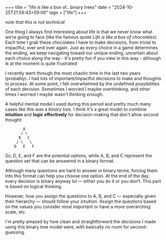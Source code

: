 +++
title = "life is like a box of.. binary trees"
date = "2024-10-25T21:59:43+09:00"
tags = ["life"]
+++

*note that this is not technical*

One thing I always find interesting about life is that we never know what we’re going to face (like the famous quote *Life is like a box of chocolates*). Each time I grab these chocolates I have to make decisions, from trivial to impactful, over and over again. Just as every choice in a game determines the ending, we keep navigating toward our unique ending, uncertain about each choice along the way - it's pretty fun if you view in this way - although ik at the moment is quite frustrated

I recently went through the most chaotic time in the last two years (probably). I had lots of important/impactful decisions to make and thoughts to process. At some point, I felt overwhelmed by the undefined possibilities of each decision. Sometimes I worried I maybe overthinking, and other times I worried I maybe wasn't thinking enough.

A helpful mental model I used during this period and pretty much many cases like this was a *binary tree*. I think it's a great model to combine **intuition** and **logic effectively** for decision-making that don't allow second thought:

```plaintext
        A
       / \
      B   C
     / \   \
    D   E   F
```


So, D, E, and F are the potential options, while A, B, and C represent the question set that can be answered in a binary format.

Although many questions are hard to answer in binary terms, forcing them into this format can help you choose one option. At the end of the day, every decision is binary anyway lol — either you do it or you don’t. This part is based on logical thinking.

However, how you assign the questions to A, B, and C — especially given their hierarchy — should follow your intuition. Assign the questions based on the values you consider most important or have a more overarching scale, etc.

I'm pretty amazed by how clean and straightforward the decisions I made using this binary tree model were, with basically no room for second-guessing.
